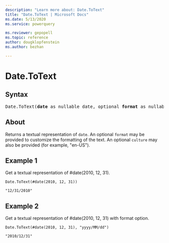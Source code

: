 ```yaml
---
description: "Learn more about: Date.ToText"
title: "Date.ToText | Microsoft Docs"
ms.date: 5/13/2020
ms.service: powerquery

ms.reviewer: gepopell
ms.topic: reference
author: dougklopfenstein
ms.author: bezhan

---
```

# Date.ToText

## Syntax

<pre>
Date.ToText(<b>date</b> as nullable date, optional <b>format</b> as nullable text, optional <b>culture</b> as nullable text) as nullable text
</pre>

## About
Returns a textual representation of `date`. An optional `format` may be provided to customize the formatting of the text. An optional `culture` may also be provided (for example, "en-US").

## Example 1
Get a textual representation of #date(2010, 12, 31).

```powerquery-m
Date.ToText(#date(2010, 12, 31))
```

`"12/31/2010"`


## Example 2
Get a textual representation of #date(2010, 12, 31) with format option.

```powerquery-m
Date.ToText(#date(2010, 12, 31), "yyyy/MM/dd")
```

`"2010/12/31"`







